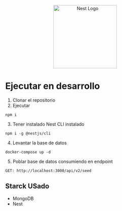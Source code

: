 <p align="center">
  <a href="http://nestjs.com/" target="blank"><img src="https://nestjs.com/img/logo-small.svg" width="200" alt="Nest Logo" /></a>
</p>


# Ejecutar en desarrollo
1. Clonar el repositorio
2. Ejecutar
```
npm i
 ```
3. Tener instalado Nest CLI instalado
```
npm i -g @nestjs/cli
```

 4. Levantar la base de datos
 ```
 docker-compose up -d
  ```


5. Poblar base de datos consumiendo en endpoint
 ```
 GET: http://localhost:3000/api/v2/seed
  ```

## Starck USado
* MongoDB
* Nest